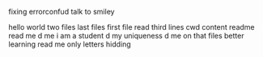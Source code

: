 fixing errorconfud
talk to smiley

hello world
two files 
last files
first file
read third lines
cwd content
readme
read me
d me
i am a student
d my uniqueness
d me on
that files
better learning
read me
only letters
hidding
